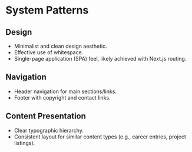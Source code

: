 # System Patterns

## Design
- Minimalist and clean design aesthetic.
- Effective use of whitespace.
- Single-page application (SPA) feel, likely achieved with Next.js routing.

## Navigation
- Header navigation for main sections/links.
- Footer with copyright and contact links.

## Content Presentation
- Clear typographic hierarchy.
- Consistent layout for similar content types (e.g., career entries, project listings). 